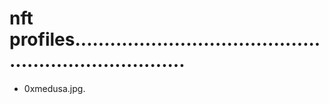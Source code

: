 # nft profiles........................................................................
- 0xmedusa.jpg.
